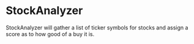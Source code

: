 # StockAnalyzer

StockAnalyzer will gather a list of ticker symbols for stocks and assign a score as to how good of a buy it is.
